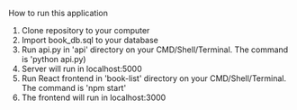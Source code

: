 How to run this application

1. Clone repository to your computer
2. Import book_db.sql to your database
3. Run api.py in 'api' directory on your CMD/Shell/Terminal. The command is 'python api.py)
4. Server will run in localhost:5000
5. Run React frontend in 'book-list' directory on your CMD/Shell/Terminal. The command is 'npm start'
6. The frontend will run in localhost:3000
